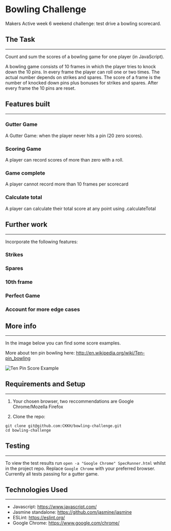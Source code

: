 Bowling Challenge
=================
Makers Active week 6 weekend challenge: test drive a bowling scorecard.

## The Task
----------
Count and sum the scores of a bowling game for one player (in JavaScript).

A bowling game consists of 10 frames in which the player tries to knock down the 10 pins. In every frame the player can roll one or two times. The actual number depends on strikes and spares. The score of a frame is the number of knocked down pins plus bonuses for strikes and spares. After every frame the 10 pins are reset.

## Features built
-----------------
### Gutter Game

A Gutter Game: when the player never hits a pin (20 zero scores).

### Scoring Game

A player can record scores of more than zero with a roll.

### Game complete

A player cannot record more than 10 frames per scorecard

### Calculate total

A player can calculate their total score at any point using .calculateTotal

## Further work
--------------
Incorporate the following features:
### Strikes
### Spares
### 10th frame
### Perfect Game
### Account for more edge cases

## More info
-----------
In the image below you can find some score examples.

More about ten pin bowling here: http://en.wikipedia.org/wiki/Ten-pin_bowling


![Ten Pin Score Example](images/example_ten_pin_scoring.png)

## Requirements and Setup
-------------------------
1. Your chosen browser, two reccommendations are Google Chrome/Mozella Firefox

2. Clone the repo:

```
git clone git@github.com:CKKH/bowling-challenge.git
cd bowling-challenge
```

## Testing
----------
To view the test results run `open -a "Google Chrome" SpecRunner.html` whilst
in the project repo. Replace `Google Chrome` with your preferred browser.
Currently all tests passing for a gutter game.

## Technologies Used
--------------------
- Javascript:             https://www.javascript.com/
- Jasmine standalone:     https://github.com/jasmine/jasmine
- ESLint:                 https://eslint.org/
- Google Chrome:          https://www.google.com/chrome/
